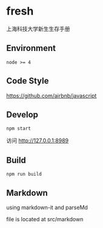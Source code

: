# fresh
上海科技大学新生生存手册

## Environment

```
node >= 4
```

## Code Style

https://github.com/airbnb/javascript

## Develop

```
npm start
```

访问 http://127.0.0.1:8989

## Build

```
npm run build
```

## Markdown

using markdown-it and parseMd

file is located at src/markdown